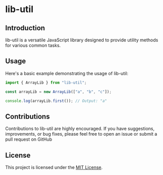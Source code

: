 # lib-util

## Introduction

lib-util is a versatile JavaScript library designed to provide utility methods for various common tasks.

## Usage

Here's a basic example demonstrating the usage of lib-util:

```js
import { ArrayLib } from "lib-util";

const arrayLib = new ArrayLib(["a", "b", "c"]);

console.log(arrayLib.first()); // Output: "a"
```

## Contributions

Contributions to lib-util are highly encouraged. If you have suggestions, improvements, or bug fixes, please feel free to open an issue or submit a pull request on GitHub

## License

This project is licensed under the [MIT License](LICENSE).

